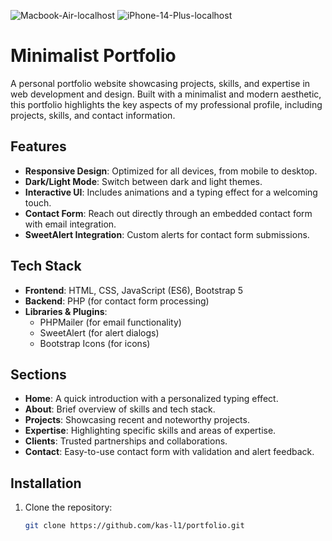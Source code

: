 ![Macbook-Air-localhost](https://github.com/user-attachments/assets/6598c4b3-ad2e-43c2-87b3-5f8d97a9df5e)
![iPhone-14-Plus-localhost](https://github.com/user-attachments/assets/8c2c4db8-ae14-4266-b024-b224400ab5ee)

# Minimalist Portfolio

A personal portfolio website showcasing projects, skills, and expertise in web development and design. Built with a minimalist and modern aesthetic, this portfolio highlights the key aspects of my professional profile, including projects, skills, and contact information.

## Features

- **Responsive Design**: Optimized for all devices, from mobile to desktop.
- **Dark/Light Mode**: Switch between dark and light themes.
- **Interactive UI**: Includes animations and a typing effect for a welcoming touch.
- **Contact Form**: Reach out directly through an embedded contact form with email integration.
- **SweetAlert Integration**: Custom alerts for contact form submissions.

## Tech Stack

- **Frontend**: HTML, CSS, JavaScript (ES6), Bootstrap 5
- **Backend**: PHP (for contact form processing)
- **Libraries & Plugins**:
  - PHPMailer (for email functionality)
  - SweetAlert (for alert dialogs)
  - Bootstrap Icons (for icons)

## Sections

- **Home**: A quick introduction with a personalized typing effect.
- **About**: Brief overview of skills and tech stack.
- **Projects**: Showcasing recent and noteworthy projects.
- **Expertise**: Highlighting specific skills and areas of expertise.
- **Clients**: Trusted partnerships and collaborations.
- **Contact**: Easy-to-use contact form with validation and alert feedback.

## Installation

1. Clone the repository:
   ```bash
   git clone https://github.com/kas-l1/portfolio.git

